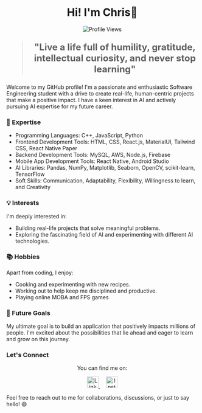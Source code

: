 <h1 align="center">Hi! I'm Chris👋</h1>

<p align="center">
  <img src="https://komarev.com/ghpvc/?username=christiantansastro&color=blue" alt="Profile Views" />
</p>

<blockquote style="font-size: 24px;">
  <p align="center">
    <strong>"Live a life full of humility, gratitude, intellectual curiosity, and never stop learning"</strong>
  </p>
</blockquote>

Welcome to my GitHub profile! I'm a passionate and enthusiastic Software Engineering student with a drive to create real-life, human-centric projects that make a positive impact. I have a keen interest in AI and actively pursuing AI expertise for my future career.

### 🚀 Expertise

- Programming Languages: C++, JavaScript, Python
- Frontend Development Tools: HTML, CSS, React.js, MaterialUI, Tailwind CSS, React Native Paper
- Backend Development Tools: MySQL, AWS, Node.js, Firebase
- Mobile App Development Tools: React Native, Android Studio
- AI Libraries: Pandas, NumPy, Matplotlib, Seaborn, OpenCV, scikit-learn, TensorFlow
- Soft Skills: Communication, Adaptability, Flexibility, Willingness to learn, and Creativity

### 💡 Interests

I'm deeply interested in:

- Building real-life projects that solve meaningful problems.
- Exploring the fascinating field of AI and experimenting with different AI technologies.

### 📚 Hobbies

Apart from coding, I enjoy:

- Cooking and experimenting with new recipes.
- Working out to help keep me disciplined and productive.
- Playing online MOBA and FPS games

### 🌱 Future Goals

My ultimate goal is to build an application that positively impacts millions of people. I'm excited about the possibilities that lie ahead and eager to learn and grow on this journey.

### Let's Connect

<p align="center">
  You can find me on:
</p>

<p align="center">
  <a href="https://linkedin.com/in/christiantansastro">
    <img src="https://raw.githubusercontent.com/rahuldkjain/github-profile-readme-generator/master/src/images/icons/Social/linked-in-alt.svg" alt="LinkedIn" height="30" />
  </a>&nbsp;&nbsp;&nbsp;
  <a href="https://instagram.com/chriss.tan">
    <img src="https://raw.githubusercontent.com/rahuldkjain/github-profile-readme-generator/master/src/images/icons/Social/instagram.svg" alt="Instagram" height="30" />
  </a>
</p>

Feel free to reach out to me for collaborations, discussions, or just to say hello! 😄
